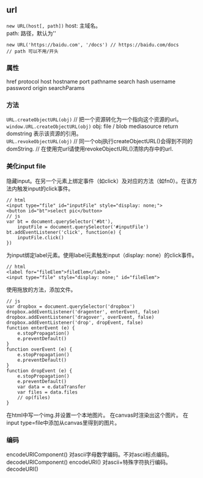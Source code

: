 ## url

`new URL(host[, path])`
host: 主域名。  
path: 路径，默认为''  

    new URL('https://baidu.com', '/docs') // https://baidu.com/docs
    // path 可以不用/开头

### 属性

href
protocol
host
hostname
port
pathname
search
hash
username
password
origin
searchParams


### 方法

`URL.createObjectURL(obj)` // 把一个资源转化为一个指向这个资源的url。
`window.URL.createObjectURL(obj)`
obj: file / blob mediasource
return domstring 表示该资源的引用。  
`URL.revokeObjectURL(obj)`
// 同一个obj执行createObjectURL()会得到不同的domString.
// 在使用完url请使用revokeObjectURL()清除内存中的url.  

### 美化input file
隐藏input。在另一个元素上绑定事件（如click）及对应的方法（如fn0）。在该方法内触发input的click事件。  

    // html
    <input type="file" id="inputFile" style="display: none;">
    <button id="bt">select pic</button>
    // js
    var bt = document.querySelector('#bt'),
        inputFile = document.querySelector('#inputFile')
    bt.addEventListener('click', function(e) {
        inputFile.click()
    })

为input绑定label元素。使用label元素触发input（display: none）的click事件。

    // html
    <label for="fileElem">fileElem</label>
    <input type="file" style="display: none;" id="fileElem">

使用拖放的方法，添加文件。  
    
    // js
    var dropbox = document.querySelector('dropbox')
    dropbox.addEventListener('dragenter', enterEvent, false)
    dropbox.addEventListener('dragover', overEvent, false)
    dropbox.addEventListener('drop', dropEvent, false)
    function enterEvent (e) {
        e.stopPropagation()
        e.preventDefault()
    }
    function overEvent (e) {
        e.stopPropagation()
        e.preventDefault()
    }
    function dropEvent (e) {
        e.stopPropagation()
        e.preventDefault()
        var data = e.dataTransfer
        var files = data.files
        // op(files)
    }

在html中写一个img.并设置一个本地图片。
在canvas时渲染出这个图片。
在input type=file中添加从canvas里得到的图片。  

### 编码

encodeURIComponent()
对ascii字母数字编码。不对ascii标点编码。
decodeURIComponent()
encodeURI()
对ascii+特殊字符执行编码。
decodeURI()
